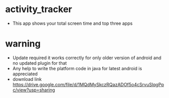 # activity_tracker
- This app shows your total screen time and top three apps

# warning
- Update required it works correctly for only older version of android and no updated plugin for that
- Any help to write the platform code in java for latest android is appreciated 
- download link  https://drive.google.com/file/d/1MQdMySkczRQazADOf5o4cSrvuSlqgPpc/view?usp=sharing
